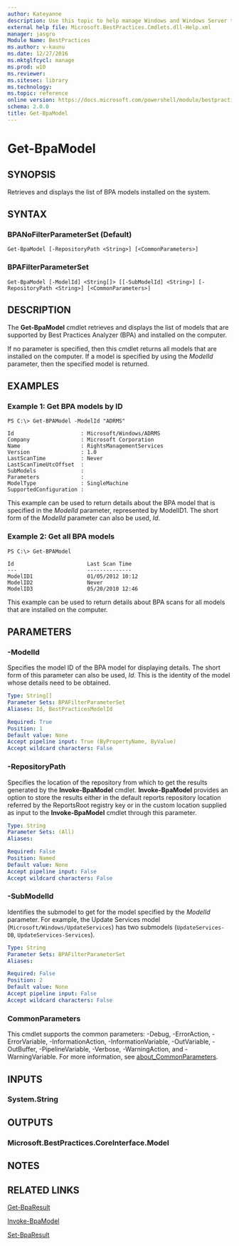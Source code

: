 ```yaml
---
author: Kateyanne
description: Use this topic to help manage Windows and Windows Server technologies with Windows PowerShell.
external help file: Microsoft.BestPractices.Cmdlets.dll-Help.xml
manager: jasgro
Module Name: BestPractices
ms.author: v-kaunu
ms.date: 12/27/2016
ms.mktglfcycl: manage
ms.prod: w10
ms.reviewer: 
ms.sitesec: library
ms.technology: 
ms.topic: reference
online version: https://docs.microsoft.com/powershell/module/bestpractices/get-bpamodel?view=windowsserver2016-ps&wt.mc_id=ps-gethelp
schema: 2.0.0
title: Get-BpaModel
---
```


# Get-BpaModel

## SYNOPSIS
Retrieves and displays the list of BPA models installed on the system.

## SYNTAX

### BPANoFilterParameterSet (Default)
```
Get-BpaModel [-RepositoryPath <String>] [<CommonParameters>]
```

### BPAFilterParameterSet
```
Get-BpaModel [-ModelId] <String[]> [[-SubModelId] <String>] [-RepositoryPath <String>] [<CommonParameters>]
```

## DESCRIPTION
The **Get-BpaModel** cmdlet retrieves and displays the list of models that are supported by Best Practices Analyzer (BPA) and installed on the computer.

If no parameter is specified, then this cmdlet returns all models that are installed on the computer.
If a model is specified by using the *ModelId* parameter, then the specified model is returned.

## EXAMPLES

### Example 1: Get BPA models by ID
```
PS C:\> Get-BPAModel -ModelId "ADRMS"

Id                     : Microsoft/Windows/ADRMS 
Company                : Microsoft Corporation 
Name                   : RightsManagementServices 
Version                : 1.0 
LastScanTime           : Never 
LastScanTimeUtcOffset  : 
SubModels              : 
Parameters             : 
ModelType              : SingleMachine 
SupportedConfiguration :
```

This example can be used to return details about the BPA model that is specified in the *ModelId* parameter, represented by ModelID1.
The short form of the *ModelId* parameter can also be used, *Id*.

### Example 2: Get all BPA models
```
PS C:\> Get-BPAModel

Id                       Last Scan Time 
---                      -------------- 
ModelID1                 01/05/2012 10:12 
ModelID2                 Never 
ModelID3                 05/20/2010 12:46
```

This example can be used to return details about BPA scans for all models that are installed on the computer.

## PARAMETERS

### -ModelId
Specifies the model ID of the BPA model for displaying details.
The short form of this parameter can also be used, *Id*.
This is the identity of the model whose details need to be obtained.

```yaml
Type: String[]
Parameter Sets: BPAFilterParameterSet
Aliases: Id, BestPracticesModelId

Required: True
Position: 1
Default value: None
Accept pipeline input: True (ByPropertyName, ByValue)
Accept wildcard characters: False
```

### -RepositoryPath
Specifies the location of the repository from which to get the results generated by the **Invoke-BpaModel** cmdlet.
**Invoke-BpaModel** provides an option to store the results either in the default reports repository location referred by the ReportsRoot registry key or in the custom location supplied as input to the **Invoke-BpaModel** cmdlet through this parameter.

```yaml
Type: String
Parameter Sets: (All)
Aliases: 

Required: False
Position: Named
Default value: None
Accept pipeline input: False
Accept wildcard characters: False
```

### -SubModelId
Identifies the submodel to get for the model specified by the *ModelId* parameter.
For example, the Update Services model (`Microsoft/Windows/UpdateServices`) has two submodels (`UpdateServices-DB`, `UpdateServices-Services`).

```yaml
Type: String
Parameter Sets: BPAFilterParameterSet
Aliases: 

Required: False
Position: 2
Default value: None
Accept pipeline input: False
Accept wildcard characters: False
```

### CommonParameters
This cmdlet supports the common parameters: -Debug, -ErrorAction, -ErrorVariable, -InformationAction, -InformationVariable, -OutVariable, -OutBuffer, -PipelineVariable, -Verbose, -WarningAction, and -WarningVariable. For more information, see [about_CommonParameters](https://go.microsoft.com/fwlink/?LinkID=113216).

## INPUTS

### System.String

## OUTPUTS

### Microsoft.BestPractices.CoreInterface.Model

## NOTES

## RELATED LINKS

[Get-BpaResult](./Get-BpaResult.md)

[Invoke-BpaModel](./Invoke-BpaModel.md)

[Set-BpaResult](./Set-BpaResult.md)


